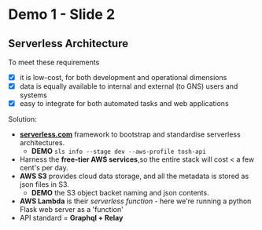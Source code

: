 # Demo 1 - Slide 2

## Serverless Architecture

To meet these requirements

 - [X] it is low-cost, for both development and operational dimensions
 - [X] data is equally available to internal and external (to GNS) users and systems
 - [X] easy to integrate for both automated tasks and web applications

Solution:

 - **[serverless.com](https://www.serverless.com)** framework to bootstrap and standardise serverless architectures.
      - **DEMO** `sls info --stage dev --aws-profile tosh-api`
 - Harness the **free-tier AWS services**,so the entire stack will cost < a few cent's per day.
 - **AWS S3** provides cloud data storage, and all the metadata is stored as json files in S3.
      - **DEMO** the S3 object backet naming and json contents.
 - **AWS Lambda** is their *serverless function* - here we're running a python Flask web server as a 'function'   
 - API standard = **Graphql + Relay** 
